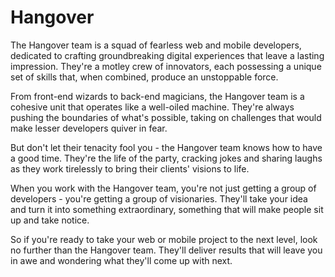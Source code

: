 # Hangover

The Hangover team is a squad of fearless web and mobile developers, dedicated to crafting groundbreaking digital experiences that leave a lasting impression. They're a motley crew of innovators, each possessing a unique set of skills that, when combined, produce an unstoppable force.

From front-end wizards to back-end magicians, the Hangover team is a cohesive unit that operates like a well-oiled machine. They're always pushing the boundaries of what's possible, taking on challenges that would make lesser developers quiver in fear.

But don't let their tenacity fool you - the Hangover team knows how to have a good time. They're the life of the party, cracking jokes and sharing laughs as they work tirelessly to bring their clients' visions to life.

When you work with the Hangover team, you're not just getting a group of developers - you're getting a group of visionaries. They'll take your idea and turn it into something extraordinary, something that will make people sit up and take notice.

So if you're ready to take your web or mobile project to the next level, look no further than the Hangover team. They'll deliver results that will leave you in awe and wondering what they'll come up with next.
